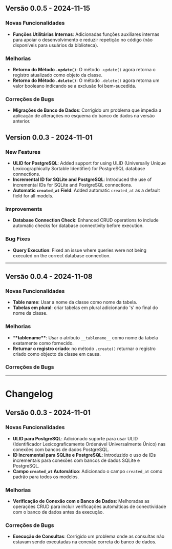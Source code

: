## Versão 0.0.5 - 2024-11-15

### Novas Funcionalidades

- **Funções Utilitárias Internas**: Adicionadas funções auxiliares internas para apoiar o desenvolvimento e reduzir repetição no código (não disponíveis para usuários da biblioteca).

### Melhorias

- **Retorno do Método `.update()`**: O método `.update()` agora retorna o registro atualizado como objeto da classe.
- **Retorno do Método `.delete()`**: O método `.delete()` agora retorna um valor booleano indicando se a exclusão foi bem-sucedida.

### Correções de Bugs

- **Migrações de Banco de Dados**: Corrigido um problema que impedia a aplicação de alterações no esquema do banco de dados na versão anterior.

## Version 0.0.3 - 2024-11-01

### New Features

- **ULID for PostgreSQL**: Added support for using ULID (Universally Unique Lexicographically Sortable Identifier) for PostgreSQL database connections.
- **Incremental ID for SQLite and PostgreSQL**: Introduced the use of incremental IDs for SQLite and PostgreSQL connections.
- **Automatic `created_at` Field**: Added automatic `created_at` as a default field for all models.

### Improvements

- **Database Connection Check**: Enhanced CRUD operations to include automatic checks for database connectivity before execution.

### Bug Fixes

- **Query Execution**: Fixed an issue where queries were not being executed on the correct database connection.

---

## Versão 0.0.4 - 2024-11-08

### Novas Funcionalidades

- **Table name**: Usar a nome da classe como nome da tabela.
- **Tabelas em plural**: criar tabelas em plural adicionando 's' no final do nome da classe.

### Melhorias

- \***\*tablename\*\***: Usar o atributo `__tablename__` como nome da tabela exatamente como fornecido.
- **Returnar o registro criado**: no método `.create()` returnar o registro criado como objecto da classe em causa.

### Correções de Bugs

---

# Changelog

## Versão 0.0.3 - 2024-11-01

### Novas Funcionalidades

- **ULID para PostgreSQL**: Adicionado suporte para usar ULID (Identificador Lexicograficamente Ordenável Universalmente Único) nas conexões com bancos de dados PostgreSQL.
- **ID Incremental para SQLite e PostgreSQL**: Introduzido o uso de IDs incrementais para conexões com bancos de dados SQLite e PostgreSQL.
- **Campo `created_at` Automático**: Adicionado o campo `created_at` como padrão para todos os modelos.

### Melhorias

- **Verificação de Conexão com o Banco de Dados**: Melhoradas as operações CRUD para incluir verificações automáticas de conectividade com o banco de dados antes da execução.

### Correções de Bugs

- **Execução de Consultas**: Corrigido um problema onde as consultas não estavam sendo executadas na conexão correta do banco de dados.
